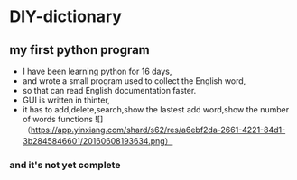 # DIY-dictionary
## my first python program
- I have been learning python for 16 days,
- and wrote a small program used to collect the English word,
- so that can read English documentation faster.
- GUI is written in thinter,
- it has to add,delete,search,show the lastest add word,show the number of words functions
![]（https://app.yinxiang.com/shard/s62/res/a6ebf2da-2661-4221-84d1-3b2845846601/20160608193634.png）
### and it's not yet complete
